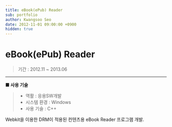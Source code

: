 ```yaml
---
title: eBook(ePub) Reader
sub: portfolio
author: Kwangsoo Seo
date: 2012-11-01 09:00:00 +0900
hidden: true
---
```


# eBook(ePub) Reader
> 기간 : 2012.11 ~ 2013.06

---

**■ 사용 기술**

>  * 역활 : 응용SW개발
>  * 시스템 환경 : Windows
>  * 사용 기술 : C++

Webkit을 이용한 DRM이 적용된 컨텐츠용 eBook Reader 프로그램 개발. 